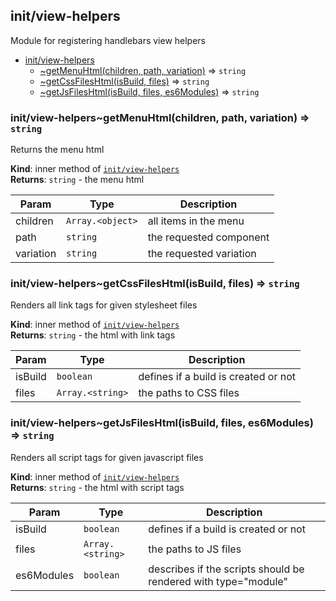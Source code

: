 <a name="module_init/view-helpers"></a>

## init/view-helpers
Module for registering handlebars view helpers


* [init/view-helpers](#module_init/view-helpers)
    * [~getMenuHtml(children, path, variation)](#module_init/view-helpers..getMenuHtml) ⇒ <code>string</code>
    * [~getCssFilesHtml(isBuild, files)](#module_init/view-helpers..getCssFilesHtml) ⇒ <code>string</code>
    * [~getJsFilesHtml(isBuild, files, es6Modules)](#module_init/view-helpers..getJsFilesHtml) ⇒ <code>string</code>

<a name="module_init/view-helpers..getMenuHtml"></a>

### init/view-helpers~getMenuHtml(children, path, variation) ⇒ <code>string</code>
Returns the menu html

**Kind**: inner method of [<code>init/view-helpers</code>](#module_init/view-helpers)  
**Returns**: <code>string</code> - the menu html  

| Param | Type | Description |
| --- | --- | --- |
| children | <code>Array.&lt;object&gt;</code> | all items in the menu |
| path | <code>string</code> | the requested component |
| variation | <code>string</code> | the requested variation |

<a name="module_init/view-helpers..getCssFilesHtml"></a>

### init/view-helpers~getCssFilesHtml(isBuild, files) ⇒ <code>string</code>
Renders all link tags for given stylesheet files

**Kind**: inner method of [<code>init/view-helpers</code>](#module_init/view-helpers)  
**Returns**: <code>string</code> - the html with link tags  

| Param | Type | Description |
| --- | --- | --- |
| isBuild | <code>boolean</code> | defines if a build is created or not |
| files | <code>Array.&lt;string&gt;</code> | the paths to CSS files |

<a name="module_init/view-helpers..getJsFilesHtml"></a>

### init/view-helpers~getJsFilesHtml(isBuild, files, es6Modules) ⇒ <code>string</code>
Renders all script tags for given javascript files

**Kind**: inner method of [<code>init/view-helpers</code>](#module_init/view-helpers)  
**Returns**: <code>string</code> - the html with script tags  

| Param | Type | Description |
| --- | --- | --- |
| isBuild | <code>boolean</code> | defines if a build is created or not |
| files | <code>Array.&lt;string&gt;</code> | the paths to JS files |
| es6Modules | <code>boolean</code> | describes if the scripts should be rendered with type="module" |

